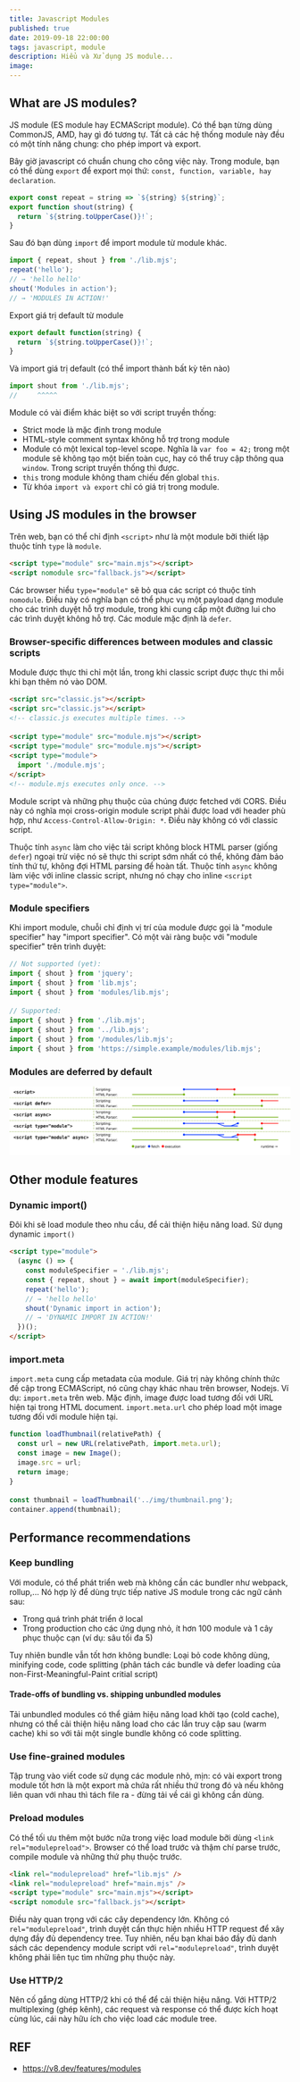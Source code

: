 ```yaml
---
title: Javascript Modules
published: true
date: 2019-09-18 22:00:00
tags: javascript, module
description: Hiểu và Xử dụng JS module...
image:
---
```


## What are JS modules?

JS module (ES module hay ECMAScript module). Có thể bạn từng dùng CommonJS, AMD, hay gì đó tương tự. Tất cả các hệ thống module này đều có một tính năng chung: cho phép import và export.

Bây giờ javascript có chuẩn chung cho công việc này. Trong module, bạn có thể dùng `export` để export mọi thứ: `const, function, variable, hay declaration`.

```javascript
export const repeat = string => `${string} ${string}`;
export function shout(string) {
  return `${string.toUpperCase()}!`;
}
```

Sau đó bạn dùng `import` để import module từ module khác.

```javascript
import { repeat, shout } from './lib.mjs';
repeat('hello');
// → 'hello hello'
shout('Modules in action');
// → 'MODULES IN ACTION!'
```

Export giá trị default từ module

```javascript
export default function(string) {
  return `${string.toUpperCase()}!`;
}
```

Và import giá trị default (có thể import thành bất kỳ tên nào)

```javascript
import shout from './lib.mjs';
//     ^^^^^
```

Module có vài điểm khác biệt so với script truyền thống:

- Strict mode là mặc định trong module
- HTML-style comment syntax không hỗ trợ trong module
- Module có một lexical top-level scope. Nghĩa là `var foo = 42;` trong một module sẽ không tạo một biến toàn cục, hay có thể truy cập thông qua `window`. Trong script truyền thống thì được.
- `this` trong module không tham chiếu đến global `this`.
- Từ khóa `import và export` chỉ có giá trị trong module.

## Using JS modules in the browser

Trên web, bạn có thể chỉ định `<script>` như là một module bỡi thiết lập thuộc tính `type` là `module`.

```html
<script type="module" src="main.mjs"></script>
<script nomodule src="fallback.js"></script>
```

Các browser hiểu `type="module"` sẽ bỏ qua các script có thuộc tính `nomodule`. Điều này có nghĩa bạn có thể phục vụ một payload dạng module cho các trình duyệt hỗ trợ module, trong khi cung cấp một đường lui cho các trình duyệt không hỗ trợ. Các module mặc định là `defer`.

### Browser-specific differences between modules and classic scripts

Module được thực thi chỉ một lần, trong khi classic script được thực thi mỗi khi bạn thêm nó vào DOM.

```html
<script src="classic.js"></script>
<script src="classic.js"></script>
<!-- classic.js executes multiple times. -->

<script type="module" src="module.mjs"></script>
<script type="module" src="module.mjs"></script>
<script type="module">
  import './module.mjs';
</script>
<!-- module.mjs executes only once. -->
```

Module script và những phụ thuộc của chúng được fetched với CORS. Điều này có nghĩa mọi cross-origin module script phải được load với header phù hợp, như `Access-Control-Allow-Origin: *`. Điều này không có với classic script.

Thuộc tính `async` làm cho việc tải script không block HTML parser (giống `defer`) ngoại trừ việc nó sẽ thực thi script sớm nhất có thể, không đảm bảo tính thứ tự, không đợi HTML parsing để hoàn tất. Thuộc tính `async` không làm việc với inline classic script, nhưng nó chạy cho inline `<script type="module">`.

### Module specifiers

Khi import module, chuỗi chỉ định vị trí của module được gọi là "module specifier" hay "import specifier". Có một vài ràng buộc với "module specifier" trên trình duyệt:

```javascript
// Not supported (yet):
import { shout } from 'jquery';
import { shout } from 'lib.mjs';
import { shout } from 'modules/lib.mjs';

// Supported:
import { shout } from './lib.mjs';
import { shout } from '../lib.mjs';
import { shout } from '/modules/lib.mjs';
import { shout } from 'https://simple.example/modules/lib.mjs';
```

### Modules are deferred by default

![Load script ways](./img/async-defer.svg 'Load script ways')

## Other module features

### Dynamic import()

Đôi khi sẽ load module theo nhu cầu, để cải thiện hiệu năng load. Sử dụng dynamic `import()`

```html
<script type="module">
  (async () => {
    const moduleSpecifier = './lib.mjs';
    const { repeat, shout } = await import(moduleSpecifier);
    repeat('hello');
    // → 'hello hello'
    shout('Dynamic import in action');
    // → 'DYNAMIC IMPORT IN ACTION!'
  })();
</script>
```

### import.meta

`import.meta` cung cấp metadata của module. Giá trị này không chính thức đề cập trong ECMAScript, nó cũng chạy khác nhau trên browser, Nodejs.
Ví dụ: `import.meta` trên web. Mặc định, image được load tương đối với URL hiện tại trong HTML document. `import.meta.url` cho phép load một image tương đối với module hiện tại.

```javascript
function loadThumbnail(relativePath) {
  const url = new URL(relativePath, import.meta.url);
  const image = new Image();
  image.src = url;
  return image;
}

const thumbnail = loadThumbnail('../img/thumbnail.png');
container.append(thumbnail);
```

## Performance recommendations

### Keep bundling

Với module, có thể phát triển web mà không cần các bundler như webpack, rollup,... Nó hợp lý để dùng trực tiếp native JS module trong các ngữ cảnh sau:

- Trong quá trình phát triển ở local
- Trong production cho các ứng dụng nhỏ, ít hơn 100 module và 1 cây phục thuộc cạn (ví dụ: sâu tối đa 5)

Tuy nhiên bundle vẫn tốt hơn không bundle: Loại bỏ code không dùng, minifying code, code splitting (phân tách các bundle và defer loading của non-First-Meaningful-Paint critial script)

#### Trade-offs of bundling vs. shipping unbundled modules

Tải unbundled modules có thể giảm hiệu năng load khởi tạo (cold cache), nhưng có thể cải thiện hiệu năng load cho các lần truy cập sau (warm cache) khi so với tải một single bundle không có code splitting.

### Use fine-grained modules

Tập trung vào viết code sử dụng các module nhỏ, mịn: có vài export trong module tốt hơn là một export mà chứa rất nhiều thứ trong đó và nếu không liên quan với nhau thì tách file ra - đừng tải về cái gì không cần dùng.

### Preload modules

Có thể tối ưu thêm một bước nữa trong việc load module bỡi dùng `<link rel="modulepreload">`. Browser có thể load trước và thậm chí parse trước, compile module và những thứ phụ thuộc trước.

```html
<link rel="modulepreload" href="lib.mjs" />
<link rel="modulepreload" href="main.mjs" />
<script type="module" src="main.mjs"></script>
<script nomodule src="fallback.js"></script>
```

Điều này quan trọng với các cây dependency lớn. Không có `rel="modulepreload"`, trình duyệt cần thực hiện nhiều HTTP request để xây dựng đầy đủ dependency tree. Tuy nhiên, nếu bạn khai báo đầy đủ danh sách các dependency module script với `rel="modulepreload"`, trình duyệt không phải liên tục tìm những phụ thuộc này.

### Use HTTP/2

Nên cố gắng dùng HTTP/2 khi có thể để cải thiện hiệu năng. Với HTTP/2 multiplexing (ghép kênh), các request và response có thể được kích hoạt cùng lúc, cái này hữu ích cho việc load các module tree.

## REF

- https://v8.dev/features/modules

